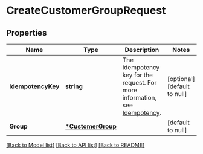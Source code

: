 # CreateCustomerGroupRequest

## Properties

 Name               | Type                                   | Description                                                                                                                                                     | Notes                        
--------------------|----------------------------------------|-----------------------------------------------------------------------------------------------------------------------------------------------------------------|------------------------------
 **IdempotencyKey** | **string**                             | The idempotency key for the request. For more information, see [Idempotency](https://developer.squareup.com/docs/build-basics/common-api-patterns/idempotency). | [optional] [default to null] 
 **Group**          | [***CustomerGroup**](CustomerGroup.md) |                                                                                                                                                                 | [default to null]            

[[Back to Model list]](../README.md#documentation-for-models) [[Back to API list]](../README.md#documentation-for-api-endpoints) [[Back to README]](../README.md)

